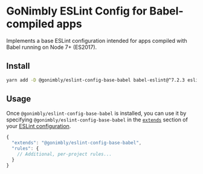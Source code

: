 # GoNimbly ESLint Config for Babel-compiled apps

Implements a base ESLint configuration intended for apps compiled with Babel running on Node 7+ (ES2017).

## Install

<!--generate-install-begin-->
```bash
yarn add -D @gonimbly/eslint-config-base-babel babel-eslint@^7.2.3 eslint@^3.19.0 eslint-plugin-import@^2.2.0 eslint-plugin-prefer-object-spread@^1.2.1 eslint-plugin-prettier@^2.1.2 prettier
```
<!--generate-install-end-->

## Usage

Once `@gonimbly/eslint-config-base-babel` is installed, you can use it by specifying `@gonimbly/eslint-config-base-babel` in the [`extends`](http://eslint.org/docs/user-guide/configuring#extending-configuration-files) section of your [ESLint configuration](http://eslint.org/docs/user-guide/configuring).

```js
{
  "extends": "@gonimbly/eslint-config-base-babel",
  "rules": {
    // Additional, per-project rules...
  }
}
```
